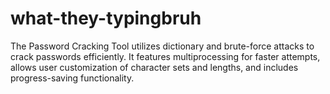 # what-they-typingbruh
The Password Cracking Tool utilizes dictionary and brute-force attacks to crack passwords efficiently. It features multiprocessing for faster attempts, allows user customization of character sets and lengths, and includes progress-saving functionality.
